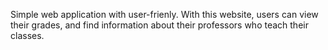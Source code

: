 Simple web application with user-frienly. With this website, users can view their grades, and find information about their professors who teach their classes. 
